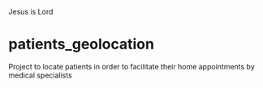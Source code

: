Jesus is Lord
# patients_geolocation
Project to locate patients in order to facilitate their home appointments by medical specialists
